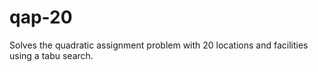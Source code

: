 # qap-20
Solves the quadratic assignment problem with 20 locations and facilities using a tabu search.
